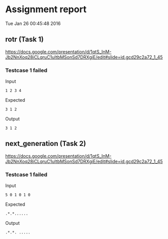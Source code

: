 # Assignment report
Tue Jan 26 00:45:48 2016
## rotr (Task 1)
https://docs.google.com/presentation/d/1qtS_InM-Jb2NnXoq28iCLqruC1uItbMSonSd7DRXgiE/edit#slide=id.gcd29c2a72_1_45

### Testcase 1 failed
Input
```
1 2 3 4
```


Expected
```
3 1 2
```


Output
```
3 1 2 
```

## next_generation (Task 2)
https://docs.google.com/presentation/d/1qtS_InM-Jb2NnXoq28iCLqruC1uItbMSonSd7DRXgiE/edit#slide=id.gcd29c2a72_1_45

### Testcase 1 failed
Input
```
5 0 1 0 1 0
```


Expected
```
.*.*......
```


Output
```
.*.*. ..... 
```

